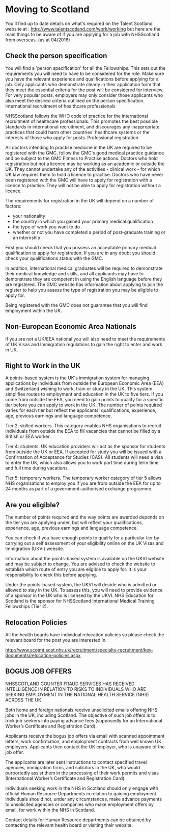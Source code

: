 # Moving to Scotland #

You'll find up to date details on what's required on the Talent Scotland website at : http://www.talentscotland.com/work/working but here are the main things to be aware of if you are applying for a job with NHSScotland from overseas. (as at 04/2016)

## Check the person specification ##
You will find a 'person specification' for all the Fellowships. This sets out the requirements you will need to have to be considered for the role. Make sure you have the relevant experience and qualifications before applying for a job. Only applicants who demonstrate clearly in their application form that they meet the essential criteria for the post will be considered for interview. For very popular posts, employers may only consider those applicants who also meet the desired criteria outlined on the person specification.
International recruitment of healthcare professionals

NHSScotland follows the WHO code of practice for the international recruitment of healthcare professionals. This promotes the best possible standards in international recruitment, and discourages any inappropriate practices that could harm other countries' healthcare systems or the interests of those who apply for posts.
Professional registration

All doctors intending to practise medicine in the UK are required to be registered with the GMC, follow the GMC's good medical practice guidance and be subject to the GMC Fitness to Practise actions. Doctors who hold registration but not a licence may be working as an academic or outside the UK. They cannot undertake any of the activities - clinical work - for which UK law requires them to hold a licence to practise.
Doctors who have never been registered with the GMC will have to apply for registration with a licence to practise. They will not be able to apply for registration without a licence.

The requirements for registration in the UK will depend on a number of factors:

* your nationality
* the country in which you gained your primary medical qualification
* the type of work you want to do
* whether or not you have completed a period of post-graduate training or an internship

First you should check that you possess an acceptable primary medical qualification to apply for registration. If you are in any doubt you should check your qualifications status with the GMC.

In addition, international medical graduates will be required to demonstrate their medical knowledge and skills, and all applicants may have to demonstrate they are competent in using the English language before they are registered. The GMC website has information about applying to join the register to help you assess the type of registration you may be eligible to apply for.

Being registered with the GMC does not guarantee that you will find employment within the UK.

## Non-European Economic Area Nationals ##

If you are not a UK/EEA national you will also need to meet the requirements of UK Visas and Immigration regulations to gain the right to enter and work in UK.

## Right to Work in the UK ## 

A points-based system is the UK's immigration system for managing applications by individuals from outside the European Economic Area (EEA) and Switzerland wishing to work, train or study in the UK. This system simplifies routes to employment and education in the UK to five tiers. If you come from outside the EEA, you need to gain points to qualify for a specific tier before you can apply to work in the UK. The number of points required varies for each tier but reflect the applicants' qualifications, experience, age, previous earnings and language competence.

Tier 2: skilled workers. This category enables NHS organisations to recruit individuals from outside the EEA to fill vacancies that cannot be filled by a British or EEA worker.

Tier 4: students. UK education providers will act as the sponsor for students from outside the UK or EEA. If accepted for study you will be issued with a Confirmation of Acceptance for Studies (CAS). All students will need a visa to enter the UK, which also allows you to work part time during term time and full time during vacations.

Tier 5: temporary workers. The temporary worker category of tier 5 allows NHS organisations to employ you if you are from outside the EEA for up to 24 months as part of a government-authorised exchange programme.

## Are you eligible? ##

The number of points required and the way points are awarded depends on the tier you are applying under, but will reflect your qualifications, experience, age, previous earnings and language competence.

You can check if you have enough points to qualify for a particular tier by carrying out a self assessment of your eligibility online on the UK Visas and Immigration (UKVI) website.

Information about the points-based system is available on the UKVI website and may be subject to change. You are advised to check the website to establish which route of entry you are eligible to apply for. It is your responsibility to check this before applying.

Under the points-based system, the UKVI will decide who is admitted or allowed to stay in the UK. To assess this, you will need to provide evidence of a sponsor in the UK who is licensed by the UKVI. NHS Education for Scotland is the sponsor for NHSScotland International Medical Training Fellowships (Tier 2).

## Relocation Policies ##

All the health boards have individual relocation policies so please check the relevant board for the post you are interested in.

http://www.scotmt.scot.nhs.uk/recruitment/specialty-recruitment/key-documents/relocation-policies.aspx

## BOGUS JOB OFFERS ##

NHSSCOTLAND COUNTER FRAUD SERVICES HAS RECEIVED INTELLIGENCE IN RELATION TO RISKS TO INDIVIDUALS WHO ARE SEEKING EMPLOYMENT IN THE NATIONAL HEALTH SERVICE (NHS) ACROSS THE UK.

Both home and foreign nationals receive unsolicited emails offering NHS jobs in the UK, including Scotland. The objective of such job offers is to trick job seekers into paying advance fees (supposedly for an International Worker’s Certificate and Registration Card).

Applicants receive the bogus job offers via email with scanned appointment letters, work confirmation, and employment contracts from well known UK employers. Applicants then contact the UK employer, who is unaware of the job offer.

The applicants are later sent instructions to contact specified travel agencies, immigration firms, and solicitors in the UK, who would purportedly assist them in the processing of their work permits and visas (International Worker’s Certificate and Registration Card).

Individuals seeking work in the NHS in Scotland should only engage with official Human Resource Departments in relation to gaining employment. Individuals should not, under any circumstances, make advance payments to unsolicited agencies or companies who make employment offers by email, for work within the NHS in Scotland.

Contact details for Human Resource departments can be obtained by contacting the relevant health board or visiting their website.
